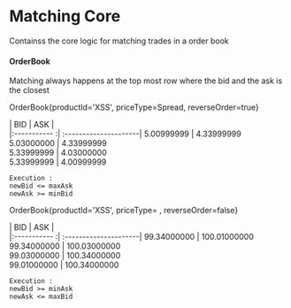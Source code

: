 # Matching Core

Containss the core logic for matching trades in a order book

#### OrderBook

Matching always happens at the top most row where the bid and the ask is the closest


OrderBook{productId='XSS', priceType=Spread, reverseOrder=true}

 |                BID | ASK  |               
|:----------- :| :---------------------|
          5.00999999 | 4.33999999          
          5.03000000 | 4.33999999          
          5.33999999 | 4.03000000          
          5.33999999 | 4.00999999  

```
Execution :
newBid <= maxAsk
newAsk >= minBid

```

OrderBook{productId='XSS', priceType= , reverseOrder=false}

 |                BID | ASK  |               
|:----------- :| :---------------------|
         99.34000000 | 100.01000000        
         99.34000000 | 100.03000000        
         99.03000000 | 100.34000000        
         99.01000000 | 100.34000000        


```
Execution :
newBid >= minAsk
newAsk <= maxBid
```